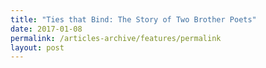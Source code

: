 ```yaml
---
title: "Ties that Bind: The Story of Two Brother Poets"
date: 2017-01-08
permalink: /articles-archive/features/permalink
layout: post
---
```

